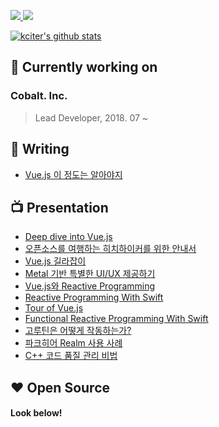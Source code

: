 <p align="left">
  <a href="https://cobalt.run">
    <img src="https://badgen.net/badge/icon/Cobalt Developer?icon=https://caple-static.s3.ap-northeast-2.amazonaws.com/cobalt-badge.svg&label&color=5B69C3&labelColor=414C9A" />
  </a>
  <a href="https://ko-fi.com/kciter">
    <img src="https://badgen.net/badge/icon/Buy a coffee?icon=kofi&label&color=29ABE0&labelColor=29ABE0" />
  </a>
<!--   <a href="https://www.facebook.com/sunhyoup.lee">
    <img src="https://badgen.net/badge/icon/Facebook?icon=https://upload.wikimedia.org/wikipedia/commons/5/51/Facebook_f_logo_%282019%29.svg&label&color=1877F2&labelColor=1877F2" />
  </a>
  <a href="mailto:kciter@naver.com">
    <img src="https://badgen.net/badge/icon/Email?icon=naver&label&color=2DB400&labelColor=2DB400" />
  </a> -->
</p>

[![kciter's github stats](https://github-readme-stats.vercel.app/api?username=kciter&show_icons=true&theme=cobalt&include_all_commits=true)](https://github.com/anuraghazra/github-readme-stats)

## 💼 Currently working on
### Cobalt. Inc.
> Lead Developer, 2018. 07 ~

## 📘 Writing
* [Vue.js 이 정도는 알아야지](http://www.yes24.com/24/goods/56894866)

## 📺 Presentation
* [Deep dive into Vue.js](https://www.slideshare.net/sunhyouplee/deep-dive-into-vuejs)
* [오픈소스를 여행하는 히치하이커를 위한 안내서](https://www.slideshare.net/sunhyouplee/ss-122400504)
* [Vue.js 길라잡이](https://www.youtube.com/watch?v=EOo844GSSDY)
* [Metal 기반 특별한 UI/UX 제공하기](https://www.slideshare.net/sunhyouplee/metal-uiux-letswift-2017)
* [Vue.js와 Reactive Programming](https://www.slideshare.net/sunhyouplee/vuejs-reactive-programming-vuetiful-korea-2nd)
* [Reactive Programming With Swift](https://news.realm.io/kr/news/reactive-programming-with-rxswift/)
* [Tour of Vue.js](https://www.slideshare.net/sunhyouplee/tour-of-vuejs-70654520)
* [Functional Reactive Programming With Swift](https://www.slideshare.net/sunhyouplee/functional-reactive-programming-with-rxswift-62123571)
* [고루틴은 어떻게 작동하는가?](https://stonzeteam.github.io/How-Goroutines-Work/)
* [파크히어 Realm 사용 사례](https://www.slideshare.net/sunhyouplee/realm-60539221)
* [C++ 코드 품질 관리 비법](https://www.slideshare.net/sunhyouplee/c-33426459)

## ❤️ Open Source
#### Look below!
